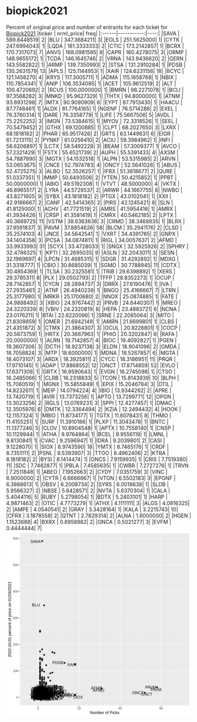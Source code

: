 # biopick2021
Percent of original price and number of entrants for each ticket for [Biopick2021](https://twitter.com/hashtag/Biopick2021)
|ticker |  nrml_price| freq|
|:------|-----------:|----:|
|SAVA   | 589.8448519|    2|
|BLU    | 347.3684211|    3|
|EOLS   | 251.5625000|    1|
|CYTK   | 247.6994043|    1|
|LQDA   | 181.3333333|    2|
|CTIC   | 173.2142857|    1|
|BCRX   | 170.7317073|    7|
|ANVS   | 168.0981595|    8|
|CAPR   | 160.4278075|    3|
|ORMP   | 148.9655172|    1|
|TCDA   | 146.1645746|    2|
|VRNA   | 143.9436620|    2|
|GERN   | 143.5582822|    1|
|ARMP   | 139.7350993|    2|
|STSA   | 131.2910284|    1|
|PDSB   | 130.2631579|   13|
|APLS   | 125.1144953|    1|
|XAIR   | 124.6231156|   18|
|BCYC   | 121.1458270|    4|
|KRYS   | 117.3005711|    1|
|ADMA   | 115.1658768|    1|
|NBIX   | 110.7854341|    1|
|ANIP   | 106.3534085|    1|
|ACET   | 105.9612519|    2|
|ALT    | 100.4720692|    2|
|RCUS   | 100.0000000|    1|
|BMRN   |  98.2271078|    1|
|BCLI   |  97.3568282|    3|
|MNKD   |  95.9627329|    1|
|THTX   |  94.8000000|    1|
|ATNM   |  93.8931298|    7|
|IMTX   |  90.9090909|    6|
|EYPT   |  87.7913430|    1|
|HAACU  |  87.7748461|    1|
|ALDX   |  81.7764165|    1|
|NGENF  |  76.5714286|    2|
|EXEL   |  76.3760314|    1|
|DARE   |  76.3358779|    1|
|LIFE   |  75.5667506|    5|
|AVDL   |  75.2252252|    3|
|IMGN   |  73.5384615|    1|
|MYOV   |  72.3318526|    1|
|SEEL   |  70.5479452|    2|
|GTHX   |  69.1200885|    1|
|CLPT   |  68.2027650|    3|
|LXRX   |  68.1818182|    2|
|PHAR   |  65.9517426|    2|
|GRTS   |  63.1449631|    6|
|EIGR   |  61.7213115|    2|
|PYNKF  |  61.0256410|    2|
|ACIU   |  59.3984962|    1|
|INFI   |  58.6206897|    1|
|LCTX   |  58.5492228|    3|
|BEAM   |  57.3009377|    1|
|AVCO   |  57.2321429|    1|
|FSTX   |  55.6521739|    2|
|AUPH   |  55.5391433|    4|
|AXSM   |  54.7887990|    3|
|MGTX   |  54.1532518|    1|
|ALPN   |  53.5315985|    2|
|ARVN   |  53.0653675|    1|
|CNCE   |  52.7974783|    4|
|ONCY   |  52.5641026|    1|
|ABUS   |  52.4725275|    3|
|ALBO   |  52.3526257|    1|
|IFRX   |  51.3618677|    2|
|QURE   |  51.0337351|    1|
|IMMP   |  50.6493506|    2|
|YTEN   |  50.4215852|    1|
|PPBT   |  50.0000000|    1|
|ABIO   |  49.5192308|    1|
|VTVT   |  48.5000000|    4|
|VKTX   |  46.8965517|    2|
|LYRA   |  44.5729537|    2|
|ARWR   |  44.1667755|    8|
|NWBO   |  43.8271605|    9|
|SYBX   |  43.1818182|    2|
|PTGX   |  43.0102041|    1|
|XXII   |  42.9166667|    2|
|CANF   |  42.5414365|    2|
|PIRS   |  42.1245421|    8|
|SLN    |  41.8125000|    1|
|ACHV   |  41.7721519|    2|
|AMRS   |  41.5954416|    1|
|AMRX   |  41.3934426|    1|
|CRSP   |  41.3581419|    1|
|CMRX   |  40.5462185|    2|
|LPTX   |  40.3669725|   11|
|VSTM   |  38.6363636|    3|
|CRMD   |  38.3468835|    1|
|BLRX   |  37.9591837|    3|
|PAVM   |  37.8854626|   58|
|BLCM   |  35.2941176|    2|
|CLSD   |  35.2574103|    4|
|JNCE   |  34.5642541|    1|
|VXRT   |  34.4391785|    2|
|GNPX   |  34.1404358|    3|
|PCSA   |  34.0874811|    1|
|RIGL   |  34.0057637|    2|
|AFMD   |  33.9933993|   31|
|SCYX   |  33.4728033|    1|
|SNGX   |  32.5925926|    2|
|SPHRY  |  32.4786325|    1|
|KPTI   |  32.2695035|    9|
|ASLN   |  32.2043011|    3|
|SESN   |  32.1969697|    4|
|LPCN   |  31.4685315|    1|
|SDGR   |  31.4292892|    1|
|MDXG   |  31.3318777|    1|
|CBIO   |  30.8685039|    1|
|SGMO   |  30.7788945|   11|
|CDTX   |  30.4854369|    1|
|TLSA   |  30.2325581|    1|
|TRIB   |  29.6398892|    1|
|XERS   |  29.3785311|    8|
|PLX    |  29.0502793|    2|
|TFFP   |  28.8352273|    1|
|OCUP   |  28.7142857|    1|
|CYCN   |  28.2894737|    3|
|DRRX   |  27.6190476|    1|
|IVA    |  27.2935461|    2|
|ATNF   |  26.4940239|    1|
|BNGO   |  25.4166667|    7|
|LTRN   |  25.3177980|    1|
|MRKR   |  25.1700680|    2|
|NNOX   |  25.0874885|    1|
|FATE   |  24.9888492|    3|
|XBIO   |  24.9767442|    2|
|PRVB   |  24.6440307|    1|
|MREO   |  24.3220339|    8|
|VBIV   |  24.2320819|    8|
|HEPA   |  23.4883721|    6|
|NCNA   |  23.0176211|    1|
|BTAI   |  22.6220096|    1|
|SRNE   |  22.2065064|    3|
|MITO   |  21.8309859|    1|
|OMER   |  21.6942149|    1|
|AMRN   |  21.6699801|    1|
|CLBS   |  21.4351872|    3|
|CTMX   |  21.3864307|    3|
|OCUL   |  20.8228801|    1|
|COCP   |  20.5673759|    1|
|HRTX   |  20.3667963|    1|
|PHIO   |  20.3202847|    6|
|RAFA   |  20.0000000|    1|
|ALRN   |  19.7142857|    4|
|BIOC   |  19.4092827|    1|
|PGEN   |  19.3607306|    3|
|DCTH   |  18.9237138|    3|
|ELDN   |  18.9041096|    2|
|GMDA   |  18.7058824|    3|
|MTP    |  18.6000000|    1|
|MDNA   |  18.5267857|    6|
|MGTA   |  18.4073107|    3|
|ARDX   |  18.3925811|    2|
|CYCC   |  18.3186951|   11|
|PRQR   |  17.9710145|    1|
|ADAP   |  17.8868552|   12|
|ONCT   |  17.8714859|   52|
|EVLO   |  17.6371308|    1|
|GRTX   |  16.9590643|    1|
|EVGN   |  16.2745098|    1|
|CTSO   |  16.2485066|    1|
|CLRB   |  16.2318833|    5|
|TCON   |  15.8143939|   10|
|BLPH   |  15.7060519|    1|
|MGNX   |  15.5855849|    1|
|EPIX   |  15.2046784|    3|
|DTIL   |  14.8232611|    1|
|MEIP   |  14.0794224|    4|
|IBIO   |  13.9344262|    2|
|APRE   |  13.7420719|    1|
|AVIR   |  13.7373256|    1|
|APTO   |  13.7299771|   12|
|OPGN   |  13.3023256|    2|
|RGLS   |  13.0769231|    3|
|SPPI   |  12.4277457|    1|
|DMAC   |  12.3505976|    6|
|DMTK   |  12.3364494|    2|
|KZIA   |  12.2494432|    4|
|HOOK   |  12.1157324|    1|
|MBIO   |  11.8734177|    1|
|TGTX   |  11.6078431|    8|
|THMO   |  11.4155251|    1|
|SURF   |  11.3910186|    1|
|PLXP   |  11.3043478|    1|
|BNTC   |  11.1377246|    5|
|CLOV   |  10.8904548|    1|
|APTX   |  10.7558140|    1|
|CNSP   |  10.1129944|    1|
|ATHA   |   9.9764864|    1|
|BCEL   |   9.9556119|    1|
|LMNL   |   9.8130841|    1|
|CVAC   |   9.2596947|    1|
|IDRA   |   9.2039801|    2|
|CASI   |   9.1228070|    1|
|SIOX   |   8.9743590|   18|
|YMTX   |   8.7465176|    1|
|CRDF   |   8.7351111|    2|
|PSNL   |   8.5393907|    3|
|TTOO   |   8.4962406|    2|
|KTRA   |   8.1818182|    2|
|BYSI   |   8.1414474|    1|
|ONCS   |   7.9159935|    1|
|CRIS   |   7.7519380|   11|
|SDC    |   7.7482877|    1|
|PBLA   |   7.4585635|    1|
|CWBR   |   7.2727276|    1|
|TRVN   |   7.2511848|    1|
|ABEO   |   7.1952663|    2|
|CYDY   |   7.0351759|    3|
|VINC   |   6.9000000|    2|
|CYTR   |   6.6666667|    1|
|VTGN   |   6.5502183|    3|
|EPGNF  |   6.3868613|    1|
|OBSV   |   6.2008734|    2|
|SYRS   |   6.0018638|    1|
|SLDB   |   5.9566327|    2|
|NBSE   |   5.6428571|    2|
|NVTA   |   5.6370304|    1|
|CALA   |   5.4044116|    5|
|RUBY   |   5.2798054|    1|
|BDTX   |   5.2403101|    1|
|HARP   |   4.9871463|    2|
|OTIC   |   4.7773279|    1|
|ATHX   |   4.1111111|    3|
|ALGS   |   4.0816325|    2|
|AMPE   |   4.0540541|    2|
|GRAY   |   3.3428164|    1|
|KALA   |   3.2215743|   10|
|CFRX   |   3.1878558|    2|
|QTNT   |   2.7829314|    2|
|ALNA   |   1.6000000|    2|
|HGEN   |   1.1523688|    4|
|BXRX   |   0.6958982|    2|
|GNCA   |   0.5021277|    3|
|EVFM   |   0.4444444|    7|
![retvspicks](biopicks.png?raw=true)
